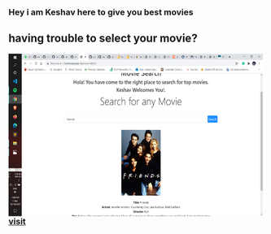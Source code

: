 ### Hey i am Keshav here to give you best movies
## having trouble to select your movie?

<img align="left" alt="Movies" src="https://raw.githubusercontent.com/keshav04042001/moviesInfo/master/img/Movie.png" width="500" height="320" />


### [visit](http://keshavagrawal.me/moviesInfo/)
